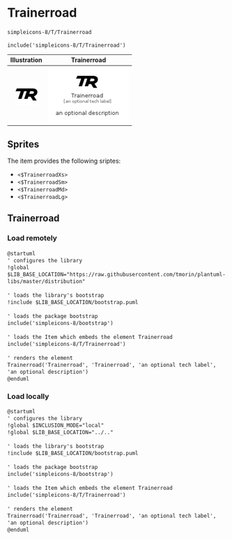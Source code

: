 # Trainerroad


```text
simpleicons-8/T/Trainerroad
```

```text
include('simpleicons-8/T/Trainerroad')
```



| Illustration | Trainerroad |
| :---: | :---: |
| ![illustration for Illustration](../../simpleicons-8/T/Trainerroad.png) | ![illustration for Trainerroad](../../simpleicons-8/T/Trainerroad.Local.png) |



## Sprites
The item provides the following sriptes:

- `<$TrainerroadXs>`
- `<$TrainerroadSm>`
- `<$TrainerroadMd>`
- `<$TrainerroadLg>`





## Trainerroad

### Load remotely
```plantuml
@startuml
' configures the library
!global $LIB_BASE_LOCATION="https://raw.githubusercontent.com/tmorin/plantuml-libs/master/distribution"

' loads the library's bootstrap
!include $LIB_BASE_LOCATION/bootstrap.puml

' loads the package bootstrap
include('simpleicons-8/bootstrap')

' loads the Item which embeds the element Trainerroad
include('simpleicons-8/T/Trainerroad')

' renders the element
Trainerroad('Trainerroad', 'Trainerroad', 'an optional tech label', 'an optional description')
@enduml
```

### Load locally
```plantuml
@startuml
' configures the library
!global $INCLUSION_MODE="local"
!global $LIB_BASE_LOCATION="../.."

' loads the library's bootstrap
!include $LIB_BASE_LOCATION/bootstrap.puml

' loads the package bootstrap
include('simpleicons-8/bootstrap')

' loads the Item which embeds the element Trainerroad
include('simpleicons-8/T/Trainerroad')

' renders the element
Trainerroad('Trainerroad', 'Trainerroad', 'an optional tech label', 'an optional description')
@enduml
```


